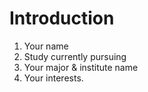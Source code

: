 # Introduction
1. Your name
2. Study currently pursuing
3. Your major & institute name
4. Your interests.
